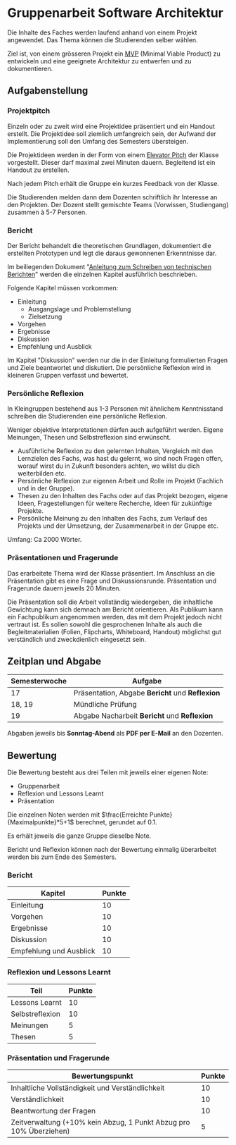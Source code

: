 # Gruppenarbeit Software Architektur

Die Inhalte des Faches werden laufend anhand von einem Projekt angewendet. Das Thema können die Studierenden selber
wählen.

Ziel ist, von einem grösseren Projekt ein [MVP](https://de.wikipedia.org/wiki/Minimum_Viable_Product) (Minimal Viable
Product) zu entwickeln und eine geeignete Architektur zu entwerfen und zu dokumentieren.

## Aufgabenstellung

### Projektpitch

Einzeln oder zu zweit wird eine Projektidee präsentiert und ein Handout erstellt. Die Projektidee soll ziemlich
umfangreich sein, der Aufwand der Implementierung soll den Umfang des Semesters übersteigen.

Die Projektideen werden in der Form von einem [Elevator Pitch](https://en.wikipedia.org/wiki/Elevator_pitch) der Klasse
vorgestellt. Dieser darf maximal zwei Minuten dauern. Begleitend ist ein Handout zu erstellen.

Nach jedem Pitch erhält die Gruppe ein kurzes Feedback von der Klasse.

Die Studierenden melden dann dem Dozenten schriftlich ihr Interesse an den Projekten. Der Dozent stellt gemischte
Teams (Vorwissen, Studiengang) zusammen à 5-7 Personen.

### Bericht

Der Bericht behandelt die theoretischen Grundlagen, dokumentiert die erstellten Prototypen und legt die daraus
gewonnenen Erkenntnisse dar.

Im beiliegenden
Dokument "[Anleitung zum Schreiben von technischen Berichten](../../Readings/AnleitungTechnischerBericht.pdf)" werden
die einzelnen Kapitel ausführlich beschrieben.

Folgende Kapitel müssen vorkommen:

- Einleitung
    - Ausgangslage und Problemstellung
    - Zielsetzung
- Vorgehen
- Ergebnisse
- Diskussion
- Empfehlung und Ausblick

Im Kapitel "Diskussion" werden nur die in der Einleitung formulierten Fragen und Ziele beantwortet und diskutiert. Die
persönliche Reflexion wird in kleineren Gruppen verfasst und bewertet.

### Persönliche Reflexion

In Kleingruppen bestehend aus 1-3 Personen mit ähnlichem Kenntnisstand schreiben die Studierenden eine persönliche
Reflexion.

Weniger objektive Interpretationen dürfen auch aufgeführt werden. Eigene Meinungen, Thesen und Selbstreflexion sind
erwünscht.

- Ausführliche Reflexion zu den gelernten Inhalten, Vergleich mit den Lernzielen des Fachs, was hast du gelernt, wo sind
  noch Fragen offen, worauf wirst du in Zukunft besonders achten, wo willst du dich weiterbilden etc.
- Persönliche Reflexion zur eigenen Arbeit und Rolle im Projekt (Fachlich und in der Gruppe).
- Thesen zu den Inhalten des Fachs oder auf das Projekt bezogen, eigene Ideen, Fragestellungen für weitere Recherche,
  Ideen für zukünftige Projekte.
- Persönliche Meinung zu den Inhalten des Fachs, zum Verlauf des Projekts und der Umsetzung, der Zusammenarbeit in der
  Gruppe etc.

Umfang: Ca 2000 Wörter.

### Präsentationen und Fragerunde

Das erarbeitete Thema wird der Klasse präsentiert. Im Anschluss an die Präsentation gibt es eine Frage und
Diskussionsrunde. Präsentation und Fragerunde dauern jeweils 20 Minuten.

Die Präsentation soll die Arbeit vollständig wiedergeben, die inhaltliche Gewichtung kann sich demnach am Bericht
orientieren. 
Als Publikum kann ein Fachpublikum angenommen werden, das mit dem Projekt jedoch nicht vertraut ist. Es
sollen sowohl die gesprochenen Inhalte als auch die Begleitmaterialien (Folien, Flipcharts, Whiteboard, Handout)
möglichst gut verständlich und zweckdienlich eingesetzt sein.

## Zeitplan und Abgabe

| Semesterwoche | Aufgabe                                            |
|---------------|----------------------------------------------------|
| 17            | Präsentation, Abgabe **Bericht** und **Reflexion** |
| 18, 19        | Mündliche Prüfung                                  |
| 19            | Abgabe Nacharbeit **Bericht** und **Reflexion**    |

Abgaben jeweils bis **Sonntag-Abend** als **PDF per E-Mail** an den Dozenten.

## Bewertung

Die Bewertung besteht aus drei Teilen mit jeweils einer eigenen Note:

- Gruppenarbeit
- Reflexion und Lessons Learnt
- Präsentation

Die einzelnen Noten werden mit $\frac{Erreichte Punkte}{Maximalpunkte}*5+1$ berechnet, gerundet auf 0.1.

Es erhält jeweils die ganze Gruppe dieselbe Note.

Bericht und Reflexion können nach der Bewertung einmalig überarbeitet werden bis zum Ende des Semesters.

### Bericht

| Kapitel                 | Punkte |
|-------------------------|--------|
| Einleitung              | 10     |
| Vorgehen                | 10     |
| Ergebnisse              | 10     |
| Diskussion              | 10     |
| Empfehlung und Ausblick | 10     |

### Reflexion und Lessons Learnt

| Teil            | Punkte |
|-----------------|--------|
| Lessons Learnt  | 10     |
| Selbstreflexion | 10     |
| Meinungen       | 5      |
| Thesen          | 5      |

### Präsentation und Fragerunde

| Bewertungspunkt                                                    | Punkte |
|--------------------------------------------------------------------|--------|
| Inhaltliche Vollständigkeit und Verständlichkeit                   | 10     |
| Verständlichkeit                                                   | 10     |
| Beantwortung der Fragen                                            | 10     |
| Zeitverwaltung (+10% kein Abzug, 1 Punkt Abzug pro 10% Überziehen) | 5      |